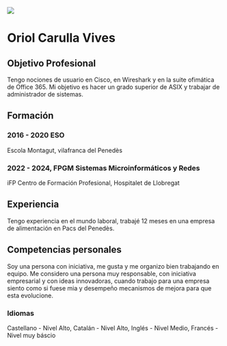 <img src="[https://mail.google.com/mail/u/0/#inbox/KtbxLrjdtQQkDJxvRFVKLKvfzmLdCBBvSq?projector=1&messagePartId=0.1](https://mail.google.com/mail/u/0/?ui=2&ik=347fbcae05&attid=0.1&permmsgid=msg-a:r-6196177379982421763&th=18c81266c5629aea&view=fimg&realattid=18c81265e731e1352bd1&disp=thd&attbid=ANGjdJ-8RGOOCH-AfjEMK6mlQwfQKNINS4F-aopAiF9AKig_uRHVyseErpj6nYaST_S6TojsOYgISP1k-itlUE0Wx_paC7S6l0uv5Hl-7kaOXGyAdvqhe3Ty2CraEP8&ats=2524608000000&sz=w1872-h932)">

# **Oriol Carulla Vives**
## Objetivo Profesional
Tengo nociones de usuario en Cisco, en Wireshark y en la suite ofimática
de Office 365.
Mi objetivo es hacer un grado superior de ASIX y trabajar de administrador de sistemas.

## Formación
### 2016 - 2020 ESO
Escola Montagut, vilafranca del Penedès

### 2022 - 2024, FPGM Sistemas Microinformáticos y Redes
iFP Centro de Formación Profesional, Hospitalet de Llobregat

## Experiencia
Tengo experiencia en el mundo laboral, trabajé 12 meses en una empresa de alimentación en Pacs del Penedès.

## Competencias personales
Soy una persona con iniciativa, me gusta y me organizo bien trabajando en equipo. 
Me considero una persona muy responsable, con iniciativa empresarial y con ideas innovadoras, cuando trabajo para una empresa siento como si fuese mia y desempeño mecanismos de mejora para que esta evolucione. 


### Idiomas
Castellano - Nivel Alto,
Catalán - Nivel Alto,
Inglés - Nivel Medio,
Francés - Nivel muy báscio
